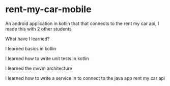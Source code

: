 # rent-my-car-mobile
An android application in kotlin that that connects to the rent my car api, I made this with 2 other students


What have I learned?  

I learned basics in kotlin  

I learned how to write unit tests in kotlin  

I learned the mvvm architecture  

I learned how to write a service in to connect to the java app rent my car api



